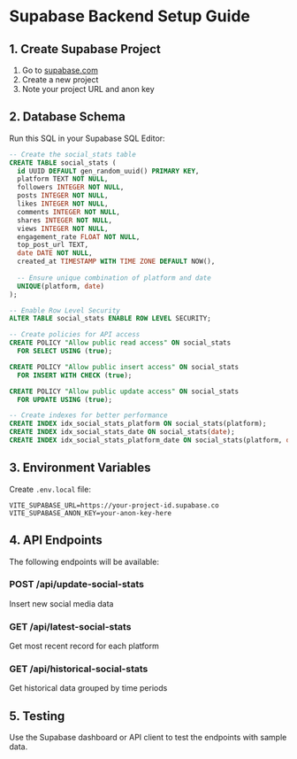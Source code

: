 # Supabase Backend Setup Guide

## 1. Create Supabase Project

1. Go to [supabase.com](https://supabase.com)
2. Create a new project
3. Note your project URL and anon key

## 2. Database Schema

Run this SQL in your Supabase SQL Editor:

```sql
-- Create the social_stats table
CREATE TABLE social_stats (
  id UUID DEFAULT gen_random_uuid() PRIMARY KEY,
  platform TEXT NOT NULL,
  followers INTEGER NOT NULL,
  posts INTEGER NOT NULL,
  likes INTEGER NOT NULL,
  comments INTEGER NOT NULL,
  shares INTEGER NOT NULL,
  views INTEGER NOT NULL,
  engagement_rate FLOAT NOT NULL,
  top_post_url TEXT,
  date DATE NOT NULL,
  created_at TIMESTAMP WITH TIME ZONE DEFAULT NOW(),
  
  -- Ensure unique combination of platform and date
  UNIQUE(platform, date)
);

-- Enable Row Level Security
ALTER TABLE social_stats ENABLE ROW LEVEL SECURITY;

-- Create policies for API access
CREATE POLICY "Allow public read access" ON social_stats
  FOR SELECT USING (true);

CREATE POLICY "Allow public insert access" ON social_stats
  FOR INSERT WITH CHECK (true);

CREATE POLICY "Allow public update access" ON social_stats
  FOR UPDATE USING (true);

-- Create indexes for better performance
CREATE INDEX idx_social_stats_platform ON social_stats(platform);
CREATE INDEX idx_social_stats_date ON social_stats(date);
CREATE INDEX idx_social_stats_platform_date ON social_stats(platform, date);
```

## 3. Environment Variables

Create `.env.local` file:

```env
VITE_SUPABASE_URL=https://your-project-id.supabase.co
VITE_SUPABASE_ANON_KEY=your-anon-key-here
```

## 4. API Endpoints

The following endpoints will be available:

### POST /api/update-social-stats
Insert new social media data

### GET /api/latest-social-stats  
Get most recent record for each platform

### GET /api/historical-social-stats
Get historical data grouped by time periods

## 5. Testing

Use the Supabase dashboard or API client to test the endpoints with sample data.

